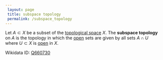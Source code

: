 ```yaml
---
 layout: page
 title: subspace topology
 permalink: /subspace_topology
---
```

Let $A\subset X$ be a subset of the [topological space](https://defsmath.github.io/DefsMath/topological_space) $X$. The **subspace topology** on $A$ is the topology in which the [open](https://defsmath.github.io/DefsMath/open) sets are given by all sets $A \cap U$ where $U\subset X$ is [open](https://defsmath.github.io/DefsMath/open) in $X$. 

Wikidata ID: [Q660730](https://www.wikidata.org/wiki/Q660730)